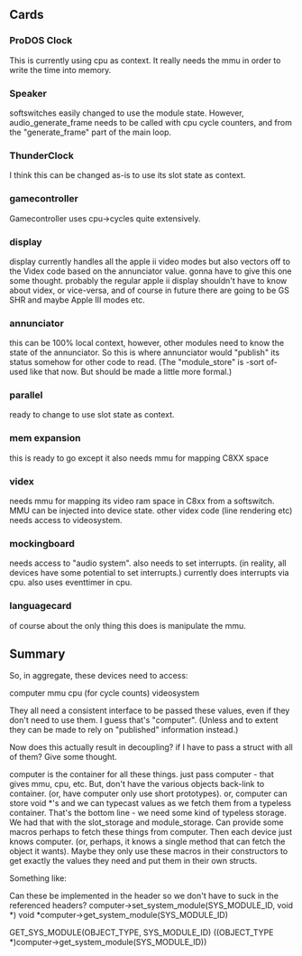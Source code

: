 

## Cards

### ProDOS Clock

This is currently using cpu as context. It really needs the mmu in order to write the time into memory.

### Speaker

softswitches easily changed to use the module state. However, audio_generate_frame needs to be called with cpu cycle counters, and from the "generate_frame" part of the main loop.

### ThunderClock

I think this can be changed as-is to use its slot state as context.

### gamecontroller

Gamecontroller uses cpu->cycles quite extensively.

### display

display currently handles all the apple ii video modes but also vectors off to the Videx code based on the annunciator value. gonna have to give this one some thought. probably the regular apple ii display shouldn't have to know about videx, or vice-versa, and of course in future there are going to be GS SHR and maybe Apple III modes etc.

### annunciator

this can be 100% local context, however, other modules need to know the state of the annunciator. So this is where annunciator would "publish" its status somehow for other code to read. (The "module_store" is -sort of- used like that now. But should be made a little more formal.)

### parallel

ready to change to use slot state as context.

### mem expansion

this is ready to go except it also needs mmu for mapping C8XX space

### videx 
needs mmu for mapping its video ram space in C8xx from a softswitch. MMU can be injected into device state. other videx code (line rendering etc) needs access to videosystem.

### mockingboard
needs access to "audio system". also needs to set interrupts. (in reality, all devices have some potential to set interrupts.)
currently does interrupts via cpu. also uses eventtimer in cpu.

### languagecard 
of course about the only thing this does is manipulate the mmu.


## Summary

So, in aggregate, these devices need to access:

computer
mmu
cpu (for cycle counts)
videosystem

They all need a consistent interface to be passed these values, even if they don't need to use them. I guess that's "computer".
(Unless and to extent they can be made to rely on "published" information instead.)

Now does this actually result in decoupling? if I have to pass a struct with all of them? Give some thought.

computer is the container for all these things. just pass computer - that gives mmu, cpu, etc. But, don't have the various objects back-link to container. (or, have computer only use short prototypes). or, computer can store void *'s and we can typecast values as we fetch them from a typeless container. That's the bottom line - we need some kind of typeless storage. We had that with the slot_storage and module_storage. Can provide some macros perhaps to fetch these things from computer. Then each device just knows computer. (or, perhaps, it knows a single method that can fetch the object it wants).
Maybe they only use these macros in their constructors to get exactly the values they need and put them in their own structs.

Something like:

Can these be implemented in the header so we don't have to suck in the referenced headers?
computer->set_system_module(SYS_MODULE_ID, void *)
void *computer->get_system_module(SYS_MODULE_ID)

GET_SYS_MODULE(OBJECT_TYPE, SYS_MODULE_ID) ((OBJECT_TYPE *)computer->get_system_module(SYS_MODULE_ID))
